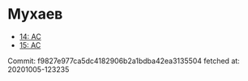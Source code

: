 # Мухаев
- [14: AC](14.md)
- [15: AC](15.md)

Commit: f9827e977ca5dc4182906b2a1bdba42ea3135504
 fetched at: 20201005-123235
